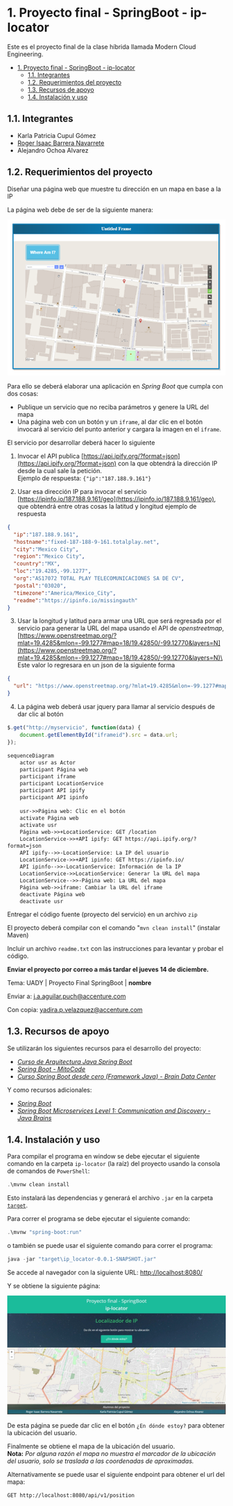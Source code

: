 <!-- markdownlint-disable-file MD029 -->

# 1. Proyecto final - SpringBoot - ip-locator

Este es el proyecto final de la clase híbrida llamada Modern Cloud Engineering.

- [1. Proyecto final - SpringBoot - ip-locator](#1-proyecto-final---springboot---ip-locator)
  - [1.1. Integrantes](#11-integrantes)
  - [1.2. Requerimientos del proyecto](#12-requerimientos-del-proyecto)
  - [1.3. Recursos de apoyo](#13-recursos-de-apoyo)
  - [1.4. Instalación y uso](#14-instalación-y-uso)

## 1.1. Integrantes

- Karla Patricia Cupul Gómez
- [Roger Isaac Barrera Navarrete](https://www.linkedin.com/in/ribn/)
- Alejandro Ochoa Alvarez

## 1.2. Requerimientos del proyecto

Diseñar una página web que muestre tu dirección en un mapa en base a la IP

La página web debe de ser de la siguiente manera:

![Captura de ejemplo del resultado de la aplicación](img/example.png)

Para ello se deberá elaborar una aplicación en *Spring Boot* que cumpla con dos cosas:

- Publique un servicio que no reciba parámetros y genere la URL del mapa
- Una página web con un botón y un ``iframe``, al dar clic en el botón invocará al servicio del punto anterior y cargara la imagen en el ``iframe``.

El servicio por desarrollar deberá hacer lo siguiente

1. Invocar el API publica [https://api.ipify.org/?format=json](https://api.ipify.org/?format=json) con la que obtendrá la dirección IP desde la cual sale la petición.\
Ejemplo de respuesta: ``{"ip":"187.188.9.161"}``

2. Usar esa dirección IP para invocar el servicio [https://ipinfo.io/187.188.9.161/geo](https://ipinfo.io/187.188.9.161/geo), que obtendrá entre otras cosas la latitud y longitud ejemplo de respuesta

```json
{
  "ip":"187.188.9.161",
  "hostname":"fixed-187-188-9-161.totalplay.net",
  "city":"Mexico City",
  "region":"Mexico City",
  "country":"MX",
  "loc":"19.4285,-99.1277",
  "org":"AS17072 TOTAL PLAY TELECOMUNICACIONES SA DE CV",
  "postal":"03020",
  "timezone":"America/Mexico_City",
  "readme":"https://ipinfo.io/missingauth"
}
```

3. Usar la longitud y latitud para armar una URL que será regresada por el servicio para generar la URL del mapa usando el API de *openstreetmap*, [https://www.openstreetmap.org/?mlat=19.4285&mlon=-99.1277#map=18/19.42850/-99.12770&layers=N](https://www.openstreetmap.org/?mlat=19.4285&mlon=-99.1277#map=18/19.42850/-99.12770&layers=N)\
Este valor lo regresara en un json de la siguiente forma

```json
{
  "url": "https://www.openstreetmap.org/?mlat=19.4285&mlon=-99.1277#map=18/19.42850/-99.12770&layers=N"
}
```

4. La página web deberá usar jquery para llamar al servicio después de dar clic al botón

```javascript
$.get("http://myservicio", function(data) {
    document.getElementById("iframeid").src = data.url;
});
```

```mermaid
sequenceDiagram
    actor usr as Actor
    participant Página web
    participant iframe
    participant LocationService
    participant API ipify
    participant API ipinfo

    usr->>Página web: Clic en el botón
    activate Página web
    activate usr
    Página web->>+LocationService: GET /location
    LocationService->>+API ipify: GET https://api.ipify.org/?format=json
    API ipify-->>-LocationService: La IP del usuario
    LocationService->>+API ipinfo: GET https://ipinfo.io/
    API ipinfo-->>-LocationService: Información de la IP
    LocationService->>LocationService: Generar la URL del mapa
    LocationService-->>-Página web: La URL del mapa
    Página web->>iframe: Cambiar la URL del iframe
    deactivate Página web
    deactivate usr
```

Entregar el código fuente (proyecto del servicio) en un archivo ``zip``

El proyecto deberá compilar con el comando "``mvn clean install``" (instalar Maven)

Incluir un archivo ``readme.txt`` con las instrucciones para levantar y probar el código.

**Enviar el proyecto por correo a más tardar el jueves 14 de diciembre.**

Tema: UADY | Proyecto Final SpringBoot | **nombre**

Enviar a: [j.a.aguilar.puch@accenture.com][mail:aguilar]

Con copia: [yadira.p.velazquez@accenture.com][mail:yadira]

## 1.3. Recursos de apoyo

Se utilizarán los siguientes recursos para el desarrollo del proyecto:

- [*Curso de Arquitectura Java Spring Boot*][url:arquitecturajava]
- [*Spring Boot - MitoCode*][url:MitoCode]
- [*Curso Spring Boot desde cero (Framework Java) - Brain Data Center*][url:BrainDataCenter]

Y como recursos adicionales:

- [*Spring Boot*][springio]
- [*Spring Boot Microservices Level 1: Communication and Discovery - Java Brains*][javabrains]

## 1.4. Instalación y uso

Para compilar el programa en window se debe ejecutar el siguiente comando en la carpeta ``ip-locator`` (la raíz) del proyecto usando la consola de comandos de ``PowerShell``:

```powershell
.\mvnw clean install
```

Esto instalará las dependencias y generará el archivo ``.jar`` en la carpeta [``target``](target).

Para correr el programa se debe ejecutar el siguiente comando:

```powershell
.\mvnw "spring-boot:run"
```

o también se puede usar el siguiente comando para correr el programa:

```powershell
java -jar "target\ip_locator-0.0.1-SNAPSHOT.jar"
```

Se accede al navegador con la siguiente URL: [http://localhost:8080/](http://localhost:8080/)

Y se obtiene la siguiente página:

![Página de inicio][capturaapp]

De esta página se puede dar clic en el botón ``¿En dónde estoy?`` para obtener la ubicación del usuario.

Finalmente se obtiene el mapa de la ubicación del usuario.\
**Nota:** *Por alguna razón el mapa no muestra el marcador de la ubicación del usuario, solo se traslada a las coordenadas de aproximadas.*

Alternativamente se puede usar el siguiente endpoint para obtener el url del mapa:

```http
GET http://localhost:8080/api/v1/position
```

[mail:yadira]: mailto:yadira.p.velazquez@accenture.com
[mail:aguilar]: mailto:j.a.aguilar.puch@accenture.com
[url:arquitecturajava]: https://cursos.arquitecturajava.com/p/spring-boot1
[url:MitoCode]: https://youtube.com/playlist?list=PLvimn1Ins-40wR4PC-YtTQ5TKt3vRrVwl
[url:BrainDataCenter]: https://youtube.com/playlist?list=PLCIjncxyvEHbSAhlMhSrMROJtg1s_tlG8
[javabrains]: https://youtube.com/playlist?list=PLqq-6Pq4lTTZSKAFG6aCDVDP86Qx4lNas
[springio]: https://spring.io/projects/spring-boot
[capturaapp]: img/captura_app.jpeg

